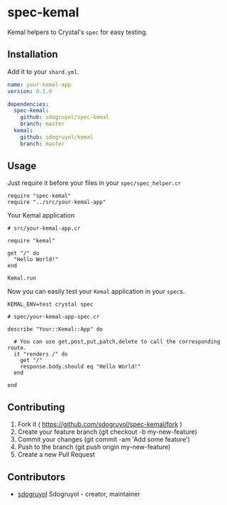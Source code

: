 # spec-kemal

Kemal helpers to Crystal's `spec` for easy testing.

## Installation

Add it to your `shard.yml`.

```yaml
name: your-kemal-app
version: 0.1.0

dependencies:
  spec-kemal:
    github: sdogruyol/spec-kemal
    branch: master
  kemal:
    github: sdogruyol/kemal
    branch: master
```

## Usage

Just require it before your files in your `spec/spec_helper.cr`

```crystal
require "spec-kemal"
require "../src/your-kemal-app"
```

Your Kemal application

```crystal
# src/your-kemal-app.cr

require "kemal"

get "/" do
  "Hello World!"
end

Kemal.run
```

Now you can easily test your `Kemal` application in your `spec`s.

```
KEMAL_ENV=test crystal spec
```

```crystal
# spec/your-kemal-app-spec.cr

describe "Your::Kemal::App" do

  # You can use get,post,put,patch,delete to call the corresponding route.
  it "renders /" do
    get "/"
    response.body.should eq "Hello World!"
  end

end
```

## Contributing

1. Fork it ( https://github.com/sdogruyol/spec-kemal/fork )
2. Create your feature branch (git checkout -b my-new-feature)
3. Commit your changes (git commit -am 'Add some feature')
4. Push to the branch (git push origin my-new-feature)
5. Create a new Pull Request

## Contributors

- [sdogruyol](https://github.com/sdogruyol) Sdogruyol - creator, maintainer
